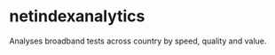 netindexanalytics
=================

Analyses broadband tests across country by speed, quality and value.
